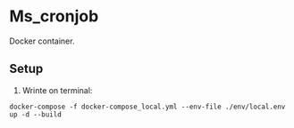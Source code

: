 # Ms_cronjob

Docker container.

## Setup

1. Wrinte on terminal:
```
docker-compose -f docker-compose_local.yml --env-file ./env/local.env up -d --build
```
